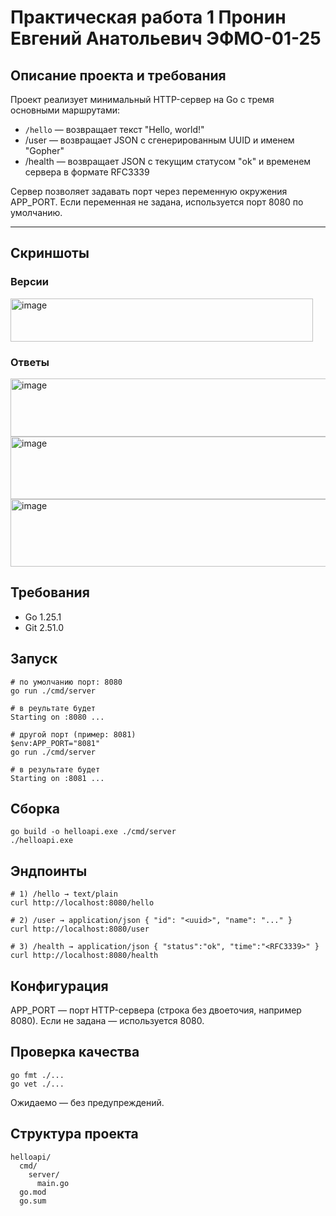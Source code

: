 # Практическая работа 1 Пронин Евгений Анатольевич ЭФМО-01-25

## Описание проекта и требования

Проект реализует минимальный HTTP-сервер на Go с тремя основными маршрутами:

* ``/hello`` — возвращает текст "Hello, world!"
* /user — возвращает JSON с сгенерированным UUID и именем "Gopher"
* /health — возвращает JSON с текущим статусом "ok" и временем сервера в формате RFC3339

Сервер позволяет задавать порт через переменную окружения APP_PORT. Если переменная не задана, используется порт 8080 по умолчанию.

---

## Скриншоты

### Версии

<img width="484" height="69" alt="image" src="https://github.com/user-attachments/assets/c322734c-eede-4509-b42f-b1ea6883d85c" />

### Ответы

<img width="628" height="93" alt="image" src="https://github.com/user-attachments/assets/a1ffdc3f-cb04-4b25-8327-482a8131d87a" />

<img width="618" height="100" alt="image" src="https://github.com/user-attachments/assets/14b188db-22c0-403f-9458-b2c058e441a7" />

<img width="623" height="108" alt="image" src="https://github.com/user-attachments/assets/469a4a94-f24c-46af-ab14-ac988f3bfbf0" />



## Требования

* Go 1.25.1
* Git 2.51.0

## Запуск


```
# по умолчанию порт: 8080
go run ./cmd/server

# в реультате будет
Starting on :8080 ...

# другой порт (пример: 8081)
$env:APP_PORT="8081"
go run ./cmd/server

# в результате будет
Starting on :8081 ...
```

## Сборка

```
go build -o helloapi.exe ./cmd/server
./helloapi.exe
```

## Эндпоинты

```
# 1) /hello → text/plain
curl http://localhost:8080/hello

# 2) /user → application/json { "id": "<uuid>", "name": "..." }
curl http://localhost:8080/user

# 3) /health → application/json { "status":"ok", "time":"<RFC3339>" }
curl http://localhost:8080/health
```

## Конфигурация

APP_PORT — порт HTTP-сервера (строка без двоеточия, например 8080). Если не задана — используется 8080.

## Проверка качества
```
go fmt ./...
go vet ./...
```
Ожидаемо — без предупреждений.

## Структура проекта

```
helloapi/
  cmd/
    server/
      main.go
  go.mod
  go.sum   
```
